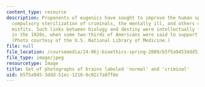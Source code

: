 ```yaml
---
content_type: resource
description: Proponents of eugenics have sought to improve the human species through
  compulsory sterilization of criminals, the mentally ill, and others deemed social
  misfits. Such links between biology and destiny were intellectually fashionable
  in the 1920s, when some two-thirds of Americans were said to support such measures.
  (Photo courtesy of the U.S. National Library of Medicine.)
file: null
file_location: /coursemedia/24-06j-bioethics-spring-2009/b5f5a9453ddd51ec12106c02cfa8ff6e_24-06js09-th.jpg
file_type: image/jpeg
resourcetype: Image
title: Set of photographs of brains labeled 'normal' and 'criminal'
uid: b5f5a945-3ddd-51ec-1210-6c02cfa8ff6e
---
```

